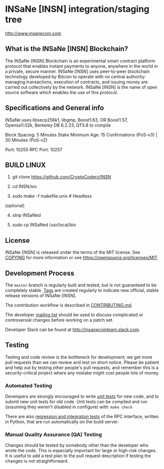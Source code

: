 INSaNe [INSN] integration/staging tree
=====================================

http://www.insanecoin.com

What is the INSaNe [INSN] Blockchain?
---------------------------

The INSaNe [INSN] Blockchain is an experimental smart contract platform protocol that enables 
instant payments to anyone, anywhere in the world in a private, secure manner. 
INSaNe [INSN] uses peer-to-peer blockchain technology developed by Bitcoin to operate
with no central authority: managing transactions, execution of contracts, and 
issuing money are carried out collectively by the network. INSaNe [INSN] is the name of 
open source software which enables the use of this protocol.

Specifications and General info
------------------
INSaNe uses libsecp256k1,
			  libgmp,
			  Boost1.63,
			  OR Boost1.57,  
			  Openssl1.02k,
			  Berkeley DB 6.2.23,
			  QT5.8 to compile


Block Spacing: 5 Minutes
Stake Minimum Age: 15 Confirmations (PoS-v3) | 30 Minutes (PoS-v2)

Port: 10255
RPC Port: 10257


BUILD LINUX
-----------
1) git clone https://github.com/CryptoCoderz/INSN

2) cd INSN/src

3) sudo make -f makefile.unix            # Headless

(optional)

4) strip INSaNed

5) sudo cp INSaNed /usr/local/bin

License
-------

INSaNe [INSN] is released under the terms of the MIT license. See [COPYING](COPYING) for more
information or see https://opensource.org/licenses/MIT.

Development Process
-------------------

The `master` branch is regularly built and tested, but is not guaranteed to be
completely stable. [Tags](https://github.com/CryptoCoderz/INSN/tags) are created
regularly to indicate new official, stable release versions of INSaNe [INSN].

The contribution workflow is described in [CONTRIBUTING.md](CONTRIBUTING.md).

The developer [mailing list](https://lists.linuxfoundation.org/mailman/listinfo/bitcoin-dev)
should be used to discuss complicated or controversial changes before working
on a patch set.

Developer Slack can be found at http://insanecointeam.slack.com.

Testing
-------

Testing and code review is the bottleneck for development; we get more pull
requests than we can review and test on short notice. Please be patient and help out by testing
other people's pull requests, and remember this is a security-critical project where any mistake might cost people
lots of money.

### Automated Testing

Developers are strongly encouraged to write [unit tests](/doc/unit-tests.md) for new code, and to
submit new unit tests for old code. Unit tests can be compiled and run
(assuming they weren't disabled in configure) with: `make check`

There are also [regression and integration tests](/qa) of the RPC interface, written
in Python, that are run automatically on the build server.

### Manual Quality Assurance (QA) Testing

Changes should be tested by somebody other than the developer who wrote the
code. This is especially important for large or high-risk changes. It is useful
to add a test plan to the pull request description if testing the changes is
not straightforward.
